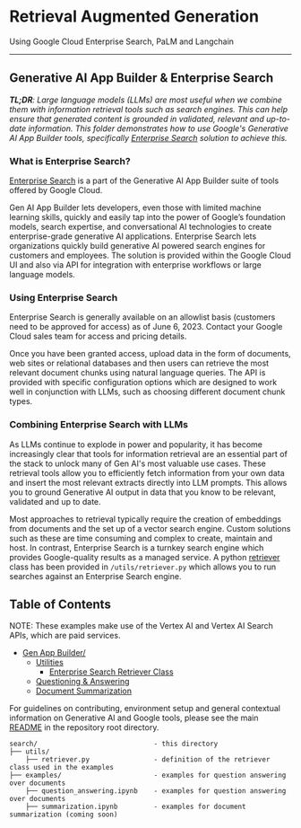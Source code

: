 # Retrieval Augmented Generation

Using Google Cloud Enterprise Search, PaLM and Langchain

---

## Generative AI App Builder & Enterprise Search

_**TL;DR**: Large language models (LLMs) are most useful when we combine them with information retrieval tools such as search engines. This can help ensure that generated content is grounded in validated, relevant and up-to-date information._
_This folder demonstrates how to use Google's Generative AI App Builder tools, specifically [Enterprise Search](https://cloud.google.com/enterprise-search) solution to achieve this._

### What is Enterprise Search?

[Enterprise Search](https://cloud.google.com/enterprise-search) is a part of the Generative AI App Builder suite of tools offered by Google Cloud.

Gen AI App Builder lets developers, even those with limited machine learning skills, quickly and easily tap into the power of Google’s foundation models, search expertise, and conversational AI technologies to create enterprise-grade generative AI applications.
Enterprise Search lets organizations quickly build generative AI powered search engines for customers and employees. The solution is provided within the Google Cloud UI and also via API for integration with enterprise workflows or large language models.

### Using Enterprise Search

Enterprise Search is generally available on an allowlist basis (customers need to be approved for access) as of June 6, 2023. Contact your Google Cloud sales team for access and pricing details.

Once you have been granted access, upload data in the form of documents, web sites or relational databases and then users can retrieve the most relevant document chunks using natural language queries. The API is provided with specific configuration options which are designed to work well in conjunction with LLMs, such as choosing different document chunk types.

### Combining Enterprise Search with LLMs

As LLMs continue to explode in power and popularity, it has become increasingly clear that tools for information retrieval are an essential part of the stack to unlock many of Gen AI's most valuable use cases.
These retrieval tools allow you to efficiently fetch information from your own data and insert the most relevant extracts directly into LLM prompts. This allows you to ground Generative AI output in data that you know to be relevant, validated and up to date.

Most approaches to retrieval typically require the creation of embeddings from documents and the set up of a vector search engine. Custom solutions such as these are time consuming and complex to create, maintain and host. In contrast, Enterprise Search is a turnkey search engine which provides Google-quality results as a managed service.
A python [retriever](https://python.langchain.com/docs/modules/data_connection/retrievers.html) class has been provided in `/utils/retriever.py` which allows you to run searches against an Enterprise Search engine.

## Table of Contents

NOTE: These examples make use of the Vertex AI and Vertex AI Search APIs, which are paid services.

- [Gen App Builder/](/)
  - [Utilities](utils/)
    - [Enterprise Search Retriever Class](utils/retriever.py)
  - [Questioning & Answering](examples/question_answering.ipynb)
  - [Document Summarization](examples/summarization.ipynb)

For guidelines on contributing, environment setup and general contextual information on Generative AI and Google tools, please see the main [README](../README.md) in the repository root directory.

```text
search/                             - this directory
├── utils/
    ├── retriever.py                - definition of the retriever class used in the examples
├── examples/                       - examples for question answering over documents
    ├── question_answering.ipynb    - examples for question answering over documents
    ├── summarization.ipynb         - examples for document summarization (coming soon)
```
